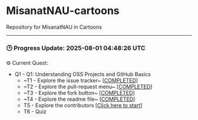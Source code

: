 # MisanatNAU-cartoons
Repository for MisanatNAU in Cartoons


---

### 🕒 Progress Update: 2025-08-01 04:48:26 UTC

⚙️ Current Quest: 
  - Q1 - Q1: Understanding OSS Projects and GitHub Basics
    -  ~T1 - Explore the issue tracker~ [[COMPLETED](https://github.com/OSS-Doorway-Dev/MisanatNAU-cartoons/issues/1)]
    -  ~T2 - Explore the pull-request menu~ [[COMPLETED](https://github.com/OSS-Doorway-Dev/MisanatNAU-cartoons/issues/2)]
    -  ~T3 - Explore the fork button~ [[COMPLETED](https://github.com/OSS-Doorway-Dev/MisanatNAU-cartoons/issues/3)]
    -  ~T4 - Explore the readme file~ [[COMPLETED](https://github.com/OSS-Doorway-Dev/MisanatNAU-cartoons/issues/4)]
    - T5 - Explore the contributors [[Click here to start](https://github.com/OSS-Doorway-Dev/MisanatNAU-cartoons/issues/5)]
    - T6 - Quiz

